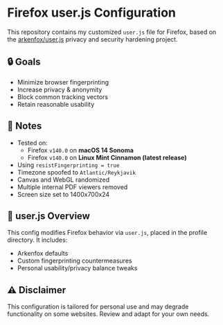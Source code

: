 # Firefox user.js Configuration

This repository contains my customized `user.js` file for Firefox, based on the [arkenfox/user.js](https://github.com/arkenfox/user.js) privacy and security hardening project.

## 🔒 Goals

- Minimize browser fingerprinting
- Increase privacy & anonymity
- Block common tracking vectors
- Retain reasonable usability

## 🧪 Notes

- Tested on:
  - Firefox `v140.0` on **macOS 14 Sonoma**
  - Firefox `v140.0` on **Linux Mint Cinnamon (latest release)**
- Using `resistFingerprinting = true`
- Timezone spoofed to `Atlantic/Reykjavik`
- Canvas and WebGL randomized
- Multiple internal PDF viewers removed
- Screen size set to 1400x700x24

## 📄 user.js Overview

This config modifies Firefox behavior via `user.js`, placed in the profile directory. It includes:

- Arkenfox defaults
- Custom fingerprinting countermeasures
- Personal usability/privacy balance tweaks

## ⚠️ Disclaimer

This configuration is tailored for personal use and may degrade functionality on some websites. Review and adapt for your own needs.
